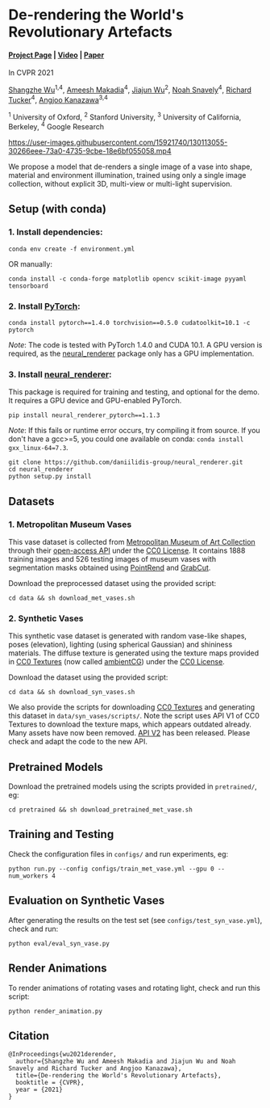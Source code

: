 # De-rendering the World's Revolutionary Artefacts
#### [Project Page](https://sorderender.github.io/) | [Video](https://youtu.be/pxkYyyw02H0) | [Paper](https://arxiv.org/abs/2104.03954)

In CVPR 2021

[Shangzhe Wu](https://elliottwu.com/)<sup>1,4</sup>, [Ameesh Makadia](http://ameeshmakadia.com/index.html)<sup>4</sup>, [Jiajun Wu](https://jiajunwu.com/)<sup>2</sup>, [Noah Snavely](https://www.cs.cornell.edu/~snavely/)<sup>4</sup>, [Richard Tucker](https://research.google/people/RichardTucker/)<sup>4</sup>, [Angjoo Kanazawa](https://people.eecs.berkeley.edu/~kanazawa/)<sup>3,4</sup>

<sup>1</sup> University of Oxford, <sup>2</sup> Stanford University, <sup>3</sup> University of California, Berkeley, <sup>4</sup> Google Research


https://user-images.githubusercontent.com/15921740/130113055-30266eee-73a0-4735-9cbe-18e6bf055058.mp4


We propose a model that de-renders a single image of a vase into shape, material and environment illumination, trained using only a single image collection, without explicit 3D, multi-view or multi-light supervision.


## Setup (with conda)

### 1. Install dependencies:
```
conda env create -f environment.yml
```
OR manually:
```
conda install -c conda-forge matplotlib opencv scikit-image pyyaml tensorboard
```


### 2. Install [PyTorch](https://pytorch.org/):
```
conda install pytorch==1.4.0 torchvision==0.5.0 cudatoolkit=10.1 -c pytorch
```
*Note*: The code is tested with PyTorch 1.4.0 and CUDA 10.1. A GPU version is required, as the [neural_renderer](https://github.com/daniilidis-group/neural_renderer) package only has a GPU implementation.


### 3. Install [neural_renderer](https://github.com/daniilidis-group/neural_renderer):
This package is required for training and testing, and optional for the demo. It requires a GPU device and GPU-enabled PyTorch.
```
pip install neural_renderer_pytorch==1.1.3
```

*Note*: If this fails or runtime error occurs, try compiling it from source. If you don't have a gcc>=5, you could one available on conda: `conda install gxx_linux-64=7.3`.
```
git clone https://github.com/daniilidis-group/neural_renderer.git
cd neural_renderer
python setup.py install
```


## Datasets
### 1. Metropolitan Museum Vases
This vase dataset is collected from [Metropolitan Museum of Art Collection](https://www.metmuseum.org/art/collection) through their [open-access API](https://metmuseum.github.io/) under the [CC0 License](https://creativecommons.org/publicdomain/zero/1.0/). It contains 1888 training images and 526 testing images of museum vases with segmentation masks obtained using [PointRend](https://arxiv.org/abs/1912.08193) and [GrabCut](https://dl.acm.org/doi/10.1145/1015706.1015720).

Download the preprocessed dataset using the provided script:
```
cd data && sh download_met_vases.sh
```

### 2. Synthetic Vases
This synthetic vase dataset is generated with random vase-like shapes, poses (elevation), lighting (using spherical Gaussian) and shininess materials. The diffuse texture is generated using the texture maps provided in [CC0 Textures](https://cc0textures.com/) (now called [ambientCG](https://ambientcg.com/)) under the [CC0 License](https://creativecommons.org/publicdomain/zero/1.0/).

Download the dataset using the provided script:
```
cd data && sh download_syn_vases.sh
```

We also provide the scripts for downloading [CC0 Textures](https://cc0textures.com/) and generating this dataset in `data/syn_vases/scripts/`. Note the script uses API V1 of CC0 Textures to download the texture maps, which appears outdated already. Many assets have now been removed. [API V2](https://help.ambientcg.com/04-API/API_v2.html) has been released. Please check and adapt the code to the new API.

## Pretrained Models
Download the pretrained models using the scripts provided in `pretrained/`, eg:
```
cd pretrained && sh download_pretrained_met_vase.sh
```


## Training and Testing
Check the configuration files in `configs/` and run experiments, eg:
```
python run.py --config configs/train_met_vase.yml --gpu 0 --num_workers 4
```


## Evaluation on Synthetic Vases
After generating the results on the test set (see `configs/test_syn_vase.yml`), check and run:
```
python eval/eval_syn_vase.py
```


## Render Animations
To render animations of rotating vases and rotating light, check and run this script:
```
python render_animation.py
```


## Citation
```
@InProceedings{wu2021derender,
  author={Shangzhe Wu and Ameesh Makadia and Jiajun Wu and Noah Snavely and Richard Tucker and Angjoo Kanazawa},
  title={De-rendering the World's Revolutionary Artefacts},
  booktitle = {CVPR},
  year = {2021}
}
```
